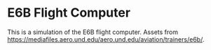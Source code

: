 # E6B Flight Computer

This is a simulation of the E6B flight computer. Assets from https://mediafiles.aero.und.edu/aero.und.edu/aviation/trainers/e6b/.
